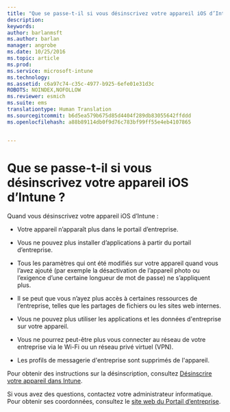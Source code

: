 ```yaml
---
title: "Que se passe-t-il si vous désinscrivez votre appareil iOS d’Intune ? | Microsoft Docs"
description: 
keywords: 
author: barlanmsft
ms.author: barlan
manager: angrobe
ms.date: 10/25/2016
ms.topic: article
ms.prod: 
ms.service: microsoft-intune
ms.technology: 
ms.assetid: c6a97c74-c35c-4977-b925-6efe01e31d3c
ROBOTS: NOINDEX,NOFOLLOW
ms.reviewer: esmich
ms.suite: ems
translationtype: Human Translation
ms.sourcegitcommit: b6d5ea579b675d85d4404f289db83055642ffddd
ms.openlocfilehash: a88b89114db0f9d76c783bf99ff55e4eb4107865


---
```



# <a name="what-happens-if-you-unenroll-your-ios-device-from-intune"></a>Que se passe-t-il si vous désinscrivez votre appareil iOS d’Intune ?

Quand vous désinscrivez votre appareil iOS d’Intune :

-   Votre appareil n’apparaît plus dans le portail d’entreprise.

-   Vous ne pouvez plus installer d’applications à partir du portail d’entreprise.

-   Tous les paramètres qui ont été modifiés sur votre appareil quand vous l’avez ajouté (par exemple la désactivation de l’appareil photo ou l’exigence d’une certaine longueur de mot de passe) ne s’appliquent plus.

-   Il se peut que vous n’ayez plus accès à certaines ressources de l’entreprise, telles que les partages de fichiers ou les sites web internes.

-   Vous ne pouvez plus utiliser les applications et les données d'entreprise sur votre appareil.

-   Vous ne pourrez peut-être plus vous connecter au réseau de votre entreprise via le Wi-Fi ou un réseau privé virtuel (VPN).

-   Les profils de messagerie d'entreprise sont supprimés de l'appareil.

Pour obtenir des instructions sur la désinscription, consultez [Désinscrire votre appareil dans Intune](unenroll-your-device-from-intune-ios.md).

Si vous avez des questions, contactez votre administrateur informatique. Pour obtenir ses coordonnées, consultez le [site web du Portail d’entreprise](http://portal.manage.microsoft.com).



<!--HONumber=Dec16_HO2-->


